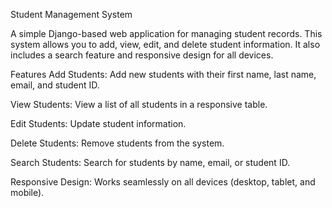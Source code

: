 Student Management System

A simple Django-based web application for managing student records. This system allows you to add, view, edit, and delete student information. It also includes a search feature and responsive design for all devices.

Features
Add Students: Add new students with their first name, last name, email, and student ID.

View Students: View a list of all students in a responsive table.

Edit Students: Update student information.

Delete Students: Remove students from the system.

Search Students: Search for students by name, email, or student ID.

Responsive Design: Works seamlessly on all devices (desktop, tablet, and mobile).
